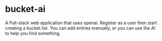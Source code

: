 # bucket-ai
A Full-stack web application that uses openai. Register as a user then start creating a bucket list. You can add entries manually, or you can use the AI to help you find something.

